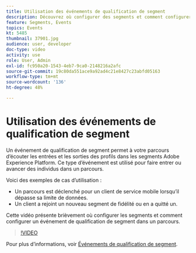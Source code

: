 ```yaml
---
title: Utilisation des événements de qualification de segment
description: Découvrez où configurer des segments et comment configurer un événement de qualification de segment dans un parcours.
feature: Segments, Events
topics: Events
kt: 5485
thumbnail: 37901.jpg
audience: user, developer
doc-type: video
activity: use
role: User, Admin
exl-id: fc950a20-1543-4eb7-9ca0-2148216a2afc
source-git-commit: 19c80da551ace9a92ad4c21e8427c23abfd05163
workflow-type: tm+mt
source-wordcount: '136'
ht-degree: 48%

---
```


# Utilisation des événements de qualification de segment

Un événement de qualification de segment permet à votre parcours d’écouter les entrées et les sorties des profils dans les segments Adobe Experience Platform. Ce type d’événement est utilisé pour faire entrer ou avancer des individus dans un parcours.

Voici des exemples de cas d’utilisation :

* Un parcours est déclenché pour un client de service mobile lorsqu’il dépasse sa limite de données.
* Un client a rejoint un nouveau segment de fidélité ou en a quitté un.

Cette vidéo présente brièvement où configurer les segments et comment configurer un événement de qualification de segment dans un parcours.

>[!VIDEO](https://video.tv.adobe.com/v/37901?quality=12)

Pour plus d’informations, voir [Événements de qualification de segment](https://experienceleague.adobe.com/docs/journeys/using/building-journeys/about-journey-building/events-activities/segment-qualification-events.html?lang=en).

